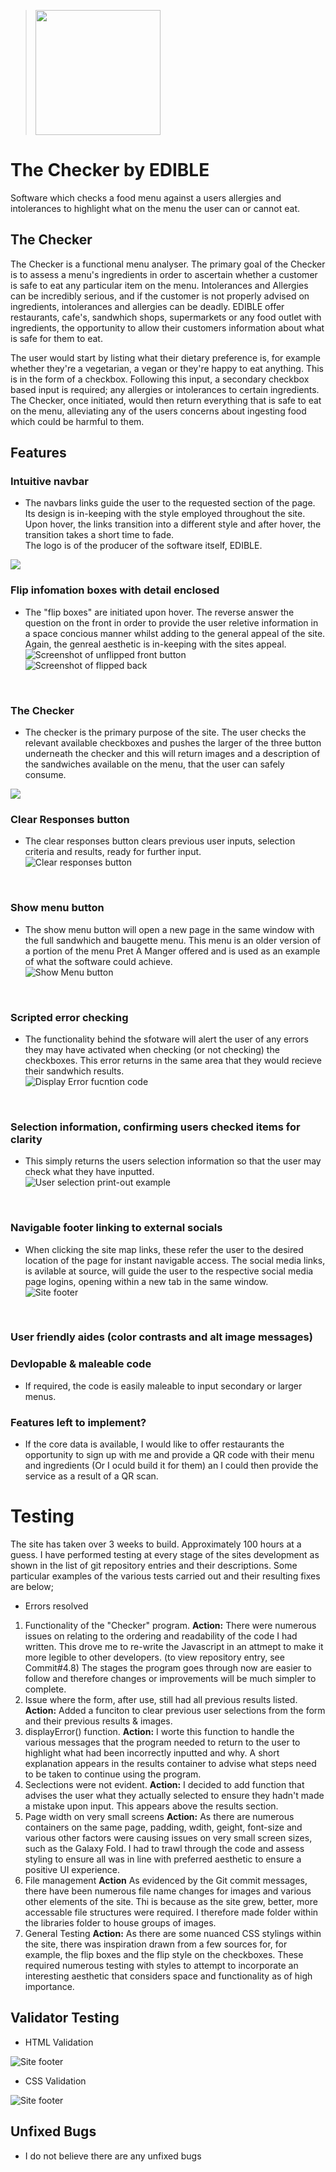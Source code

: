 ><img src="https://github.com/SamYatesSmith/IA-Menu-Checker/assets/109161693/303573b5-74f6-49c1-b134-8a135674de10" width=200 height=200>

# The Checker by EDIBLE

Software which checks a food menu against a users allergies and intolerances to highlight what on the menu the user can or cannot eat.

## The Checker

The Checker is a functional menu analyser.  The primary goal of the Checker is to assess a menu's ingredients in order to ascertain whether a customer is safe to eat any particular item on the menu.  Intolerances and Allergies can be incredibly serious, and if the customer is not properly advised on ingredients, intolerances and allergies can be deadly.  EDIBLE offer restaurants, cafe's, sandwhich shops, supermarkets or any food outlet with ingredients, the opportunity to allow their customers information about what is safe for them to eat.  

The user would start by listing what their dietary preference is, for example whether they're a vegetarian, a vegan or they're happy to eat anything.  This is in the form of a checkbox.  Following this input, a secondary checkbox based input is required; any allergies or intolerances to certain ingredients.  The Checker, once initiated, would then return everything that is safe to eat on the menu, alleviating any of the users concerns about ingesting food which could be harmful to them. 

## Features

 ### Intuitive navbar 
 - The navbars links guide the user to the requested section of the page.  Its design is in-keeping with the style employed throughout the site.  Upon hover, the links transition into a different style and after hover, the transition takes a short time to fade.  
 The logo is of the producer of the software itself, EDIBLE. 
 <img src="/workspace/IA-Menu-Checker/assets/images/libraries/readmescreenshots/1.Screenshot.header.png">
<br>

 ### Flip infomation boxes with detail enclosed
 - The "flip boxes" are initiated upon hover.  The reverse answer the question on the front in order to provide the user reletive information in a space concious manner whilst adding to the general appeal of the site.  Again, the genreal aesthetic is in-keeping with the sites appeal.
 <img src="/workspace/IA-Menu-Checker/assets/images/libraries/readmescreenshots/2.Screenshot.flip-front.png"
     alt="Screenshot of unflipped front button"
     style="display:block;
            float:none;
            margin-left:auto;
            margin-right:auto;
            ">
  <img src="/workspace/IA-Menu-Checker/assets/images/libraries/readmescreenshots/3.Screenshot.flipped.back.png"
     alt="Screenshot of flipped back"
     style="display:block;
            float:none;
            margin-left:auto;
            margin-right:auto;
            ">
<br>

 ### The Checker
 - The checker is the primary purpose of the site.  The user checks the relevant available checkboxes and pushes the larger of the three button underneath the checker and this will return images and a description of the sandwiches available on the menu, that the user can safely consume.  
 <img src="/workspace/IA-Menu-Checker/assets/images/libraries/readmescreenshots/4.TheChecker.png">
<br>

 ### Clear Responses button
 - The clear responses button clears previous user inputs, selection criteria and results, ready for further input.
 <img src="/workspace/IA-Menu-Checker/assets/images/libraries/readmescreenshots/5.ClearResponses.png"
     alt="Clear responses button"
     style="display:block;
            float:none;
            margin-left:auto;
            margin-right:auto;
            ">
<br>

 ### Show menu button
 - The show menu button will open a new page in the same window with the full sandwhich and baugette menu.  This menu is an older version of a portion of the menu Pret A Manger offered and is used as an example of what the software could achieve.
 <img src="/workspace/IA-Menu-Checker/assets/images/libraries/readmescreenshots/6.ShowMenu.png"
     alt="Show Menu button"
     style="display:block;
            float:none;
            margin-left:auto;
            margin-right:auto;
            ">
<br>

 ### Scripted error checking
 - The functionality behind the sfotware will alert the user of any errors they may have activated when checking (or not checking) the checkboxes.  This error returns in the same area that they would recieve their sandwhich results. 
 <img src="/workspace/IA-Menu-Checker/assets/images/libraries/readmescreenshots/7.displayError.png"
     alt="Display Error fucntion code"
     style="display:block;
            float:none;
            margin-left:auto;
            margin-right:auto;
            ">
<br>

 ### Selection information, confirming users checked items for clarity
 - This simply returns the users selection information so that the user may check what they have inputted.
 <img src="/workspace/IA-Menu-Checker/assets/images/libraries/readmescreenshots/8.SelectionClarity.png"
     alt="User selection print-out example"
     style="display:block;
            float:none;
            margin-left:auto;
            margin-right:auto;
            ">
<br>

 ### Navigable footer linking to external socials
 - When clicking the site map links, these refer the user to the desired location of the page for instant navigable access.  The social media links, is avilable at source, will guide the user to the respective social media page logins, opening within a new tab in the same window.
 <img src="/workspace/IA-Menu-Checker/assets/images/libraries/readmescreenshots/9.NavigableFooter.png"
     alt="Site footer"
     style="display:block;
            float:none;
            margin-left:auto;
            margin-right:auto;
            ">
<br>

 ### User friendly aides (color contrasts and alt image messages)
 ### Devlopable & maleable code 
 - If required, the code is easily maleable to input secondary or larger menus.

 ### Features left to implement? 
 - If the core data is available, I would like to offer restaurants the opportunity to sign up with me and provide a QR code with their menu and ingredients (Or I oculd build it for them) an I could then provide the service as a result of a QR scan. 

# Testing 

The site has taken over 3 weeks to build.  Approximately 100 hours at a guess.  I have performed testing at every stage of the sites development as shown in the list of git repository entries and their descriptions.  Some particular examples of the various tests carried out and their resulting fixes are below;
- Errors resolved
 1. Functionality of the "Checker" program.  **Action:** There were numerous issues on relating to the ordering and readability of the code I had written.  This drove me to re-write the Javascript in an attmept to make it more legible to other developers. (to view repository entry, see Commit#4.8)  The stages the program goes through now are easier to follow and therefore changes or improvements will be much simpler to complete. 
 2. Issue where the form, after use, still had all previous results listed.  **Action:** Added a funciton to clear previous user selections from the form and their previous results & images.
 3. displayError() function.  **Action:** I worte this function to handle the various messages that the program needed to return to the user to highlight what had been incorrectly inputted and why.  A short explanation appears in the results container to advise what steps need to be taken to continue using the program.
 4. Seclections were not evident.  **Action:** I decided to add function that advises the user what they actually selected to ensure they hadn't made a mistake upon input.  This appears above the results section.
 5. Page width on very small screens **Action:** As there are numerous containers on the same page, padding, wdith, geight, font-size and various other factors were causing issues on very small screen sizes, such as the Galaxy Fold. I had to trawl through the code and assess styling to ensure all was in line with preferred aesthetic to ensure a positive UI experience.
 6. File management **Action** As evidenced by the Git commit messages, there have been numerous file name changes for images and various other elements of the site.  Thi is because as the site grew, better, more accessable file structures were required.  I therefore made folder within the libraries folder to house groups of images.
 7. General Testing **Action:** As there are some nuanced CSS stylings within the site, there was inspiration drawn from a few sources for, for example, the flip boxes and the flip style on the checkboxes.  These required numerous testing with styles to attempt to incorporate an interesting aesthetic that considers space and functionality as of high importance.

## Validator Testing

- HTML Validation

 <img src="/workspace/IA-Menu-Checker/assets/images/libraries/readmescreenshots/HTML.Validation.Pass.png"
     alt="Site footer"
     style="display:block;
            float:none;
            margin-left:auto;
            margin-right:auto;
            ">

- CSS Validation 

 <img src="/workspace/IA-Menu-Checker/assets/images/libraries/readmescreenshots/CSS.Validation.Pass.png"
     alt="Site footer"
     style="display:block;
            float:none;
            margin-left:auto;
            margin-right:auto;
            ">

## Unfixed Bugs

 - I do not believe there are any unfixed bugs
